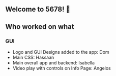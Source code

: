 ## Welcome to 5678! 👋

## Who worked on what

### GUI
* Logo and GUI Designs added to the app: Dom
* Main CSS: Hassaan
* Main overall app and backend: Isabella
* Video play with controls on Info Page: Angelos
